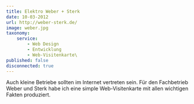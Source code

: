 ```yaml
---
title: Elektro Weber + Sterk
date: 10-03-2012
url: http://weber-sterk.de/
image: weber.jpg
taxonomy:
    service:
        - Web Design
        - Entwicklung
        - Web-Visitenkarte\
published: false
disconnected: true
---
```

Auch kleine Betriebe sollten im Internet vertreten sein. Für den Fachbetrieb Weber und Sterk habe ich eine simple Web-Visitenkarte mit allen wichtigen Fakten produziert.